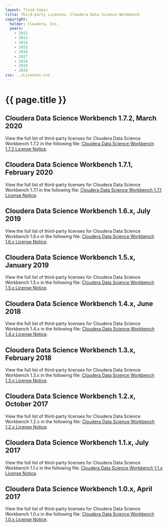 ```yaml
---
layout: fluid-topic
title: Third-party Licenses, Cloudera Data Science Workbench
copyright:
  holder: Cloudera, Inc.
  years:
    - 2012
    - 2013
    - 2014
    - 2015
    - 2016
    - 2017
    - 2018
    - 2019
    - 2020
css: ../Licenses.css
---
```

# {{ page.title }}

## Cloudera Data Science Workbench 1.7.2, March 2020

View the full list of third-party licenses for Cloudera Data Science
Workbench 1.7.2 in the following file:
[Cloudera Data Science Workbench 1.7.2 License Notice](/documentation/other/shared/licensefiles/CDSW_172_tpl.txt).

## Cloudera Data Science Workbench 1.7.1, February 2020

View the full list of third-party licenses for Cloudera Data Science
Workbench 1.7.1 in the following file:
[Cloudera Data Science Workbench 1.7.1 License Notice](/documentation/other/shared/licensefiles/CDSW_171_tpl.txt).

## Cloudera Data Science Workbench 1.6.x, July 2019

View the full list of third-party licenses for Cloudera Data Science
Workbench 1.6.x in the following file:
[Cloudera Data Science Workbench 1.6.x License Notice](/documentation/other/shared/licensefiles/CDSW_16x_tpl.txt).

## Cloudera Data Science Workbench 1.5.x, January 2019

View the full list of third-party licenses for Cloudera Data Science
Workbench 1.5.x in the following file:
[Cloudera Data Science Workbench 1.5.x License Notice](/documentation/other/shared/licensefiles/CDSW_15x_tpl.txt).

## Cloudera Data Science Workbench 1.4.x, June 2018

View the full list of third-party licenses for Cloudera Data Science
Workbench 1.4.x in the following file:
[Cloudera Data Science Workbench 1.4.x License Notice](/documentation/other/shared/licensefiles/CDSW_14x_tpl.txt).

## Cloudera Data Science Workbench 1.3.x, February 2018

View the full list of third-party licenses for Cloudera Data Science
Workbench 1.3.x in the following file:
[Cloudera Data Science Workbench 1.3.x License Notice](/documentation/other/shared/licensefiles/CDSW_13x_tpl.txt).

## Cloudera Data Science Workbench 1.2.x, October 2017

View the full list of third-party licenses for Cloudera Data Science
Workbench 1.2.x in the following file:
[Cloudera Data Science Workbench 1.2.x License Notice](/documentation/other/shared/licensefiles/CDSW_12x_tpl.txt).

## Cloudera Data Science Workbench 1.1.x, July 2017

View the full list of third-party licenses for Cloudera Data Science
Workbench 1.1.x in the following file:
[Cloudera Data Science Workbench 1.1.x License Notice](/documentation/other/shared/licensefiles/CDSW_11x_tpl.txt).

## Cloudera Data Science Workbench 1.0.x, April 2017

View the full list of third-party licenses for Cloudera Data Science
Workbench 1.0.x in the following file:
[Cloudera Data Science Workbench 1.0.x License Notice](/documentation/other/shared/licensefiles/CDSW_10x_tpl.txt).

